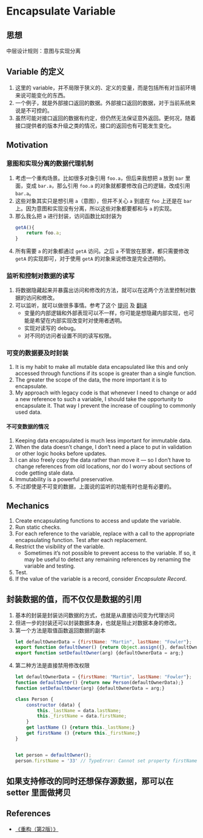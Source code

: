 # Encapsulate Variable


## 思想
中层设计规则：意图与实现分离


## Variable 的定义
1. 这里的 variable，并不局限于狭义的、定义的变量，而是包括所有对当前环境来说可能变化的东西。
2. 一个例子，就是外部接口返回的数据。外部接口返回的数据，对于当前系统来说是不可控的。
3. 虽然可能对接口返回的数据有约定，但仍然无法保证意外返回。更何况，随着接口提供者的版本升级之类的情况，接口的返回也有可能发生变化。


## Motivation
### 意图和实现分离的数据代理机制
1. 考虑一个重构场景。比如很多对象引用 `foo.a`，但后来我想把 `a` 放到 `bar` 里面，变成 `bar.a`，那么引用 `foo.a` 的对象就都要修改自己的逻辑，改成引用 `bar.a`。
2. 这些对象其实只是想引用 `a`（意图），但并不关心 `a` 到底在 `foo` 上还是在 `bar` 上。因为意图和实现没有分离，所以这些对象都要都和与 `a` 的实现。
3. 那么我么把 `a` 进行封装，访问函数比如封装为
    ```js
    getA(){
        return foo.a;
    }
    ```
4. 所有需要 `a` 的对象都通过 `getA` 访问。之后 `a` 不管放在那里，都只需要修改 `getA` 的实现即可，对于使用 `getA` 的对象来说修改是完全透明的。

### 监听和控制对数据的读写
1. 将数据隐藏起来并暴露出访问和修改的方法，就可以在这两个方法里控制对数据的访问和修改。
2. 可以监听，就可以做很多事情。参考了这个 [提问](https://stackoverflow.com/questions/1568091/why-use-getters-and-setters-accessors) 及 [翻译](https://www.zhihu.com/question/21401198/answer/18113707)
    * 变量的内部逻辑和外部表现可以不一样，你可能是想隐藏内部实现，也可能是希望在内部实现改变时对使用者透明。
    * 实现对读写的 debug。
    * 对不同的访问者设置不同的读写权限。

### 可变的数据要及时封装
1. It is my habit to make all mutable data encapsulated like this and only accessed through functions if its scope is greater than a single function. 
2. The greater the scope of the data, the more important it is to encapsulate. 
3. My approach with legacy code is that whenever I need to change or add a new reference to such a variable, I should take the opportunity to encapsulate it. That way I prevent the increase of coupling to commonly used data.

#### 不可变数据的情况
1. Keeping data encapsulated is much less important for immutable data. 
2. When the data doesn’t change, I don’t need a place to put in validation or other logic hooks before updates. 
3. I can also freely copy the data rather than move it — so I don’t have to change references from old locations, nor do I worry about sections of code getting stale data. 
4. Immutability is a powerful preservative. 
5. 不过即使是不可变的数据，上面说的监听的功能有时也是有必要的。


## Mechanics
1. Create encapsulating functions to access and update the variable.
2. Run static checks.
3. For each reference to the variable, replace with a call to the appropriate encapsulating function. Test after each replacement.
4. Restrict the visibility of the variable.
    * Sometimes it’s not possible to prevent access to the variable. If so, it may be useful to detect any remaining references by renaming the variable and testing.
5. Test.
6. If the value of the variable is a record, consider *Encapsulate Record*.


## 封装数据的值，而不仅仅是数据的引用
1. 基本的封装是封装访问数据的方式，也就是从直接访问变为代理访问
2. 但进一步的封装还可以封装数据本身，也就是阻止对数据本身的修改。
3. 第一个方法是取值函数返回数据的副本
    ```js   
    let defaultOwnerData = {firstName: "Martin", lastName: "Fowler"};
    export function defaultOwner() {return Object.assign({}, defaultOwnerData);}
    export function setDefaultOwner(arg) {defaultOwnerData = arg;}
    ```
4. 第二种方法是直接禁用修改权限  
    ```js
    let defaultOwnerData = {firstName: "Martin", lastName: "Fowler"};
    function defaultOwner() {return new Person(defaultOwnerData);}
    function setDefaultOwner(arg) {defaultOwnerData = arg;}

    class Person {
        constructor (data) {
            this._lastName = data.lastName;
            this._firstName = data.firstName;
        }
        get lastName () {return this._lastName;}
        get firstName () {return this._firstName;}
    }


    let person = defaultOwner();
    person.firstName = '33' // TypeError: Cannot set property firstName of #<Person> which has only a getter
    ```


## 如果支持修改的同时还想保存源数据，那可以在 setter 里面做拷贝


## References
* [《重构（第2版）》](https://book.douban.com/subject/33400354/)
